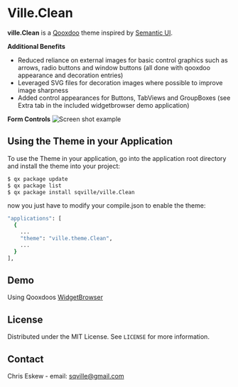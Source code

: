 <!-- ABOUT THE PROJECT -->
# Ville.Clean

**ville.Clean** is a [Qooxdoo](https://qooxdoo.org/) theme inspired by [Semantic UI](https://semantic-ui.com/).

**Additional Benefits**
* Reduced reliance on external images for basic control graphics such as arrows, radio buttons and window buttons (all done with qooxdoo appearance and decoration entries)
* Leveraged SVG files for decoration images where possible to improve image sharpness
* Added control appearances for Buttons, TabViews and GroupBoxes (see Extra tab in the included widgetbrowser demo application)

**Form Controls**
<img src="ville_Clean_Form.PNG" alt="Screen shot example">


<!-- GETTING STARTED -->
## Using the Theme in your Application
To use the Theme in your application, go into the application root directory and install the theme into your project:
```sh
$ qx package update
$ qx package list
$ qx package install sqville/ville.Clean
```
now you just have to modify your compile.json to enable the theme:
```sh
"applications": [
  {
    ...
    "theme": "ville.theme.Clean",
    ...
  }
],
```

<!-- DEMOS -->
## Demo
Using Qooxdoos [WidgetBrowser](https://sqville.github.io/ville.Clean/published/)


<!-- LICENSE -->
## License

Distributed under the MIT License. See `LICENSE` for more information.



<!-- CONTACT -->
## Contact

Chris Eskew - email: sqville@gmail.com
